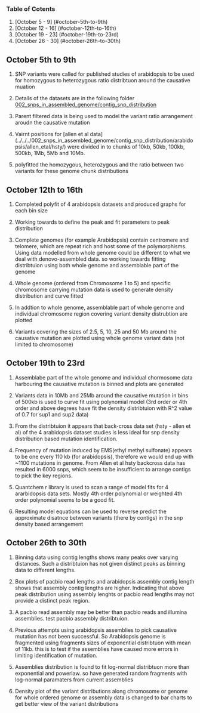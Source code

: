 ### Table of Cotents
1. [October 5 - 9]  (#october-5th-to-9th)
2. [October 12 - 16] (#october-12th-to-16th)
3. [October 19 - 23] (#october-19th-to-23rd)
4. [October 26 - 30] (#october-26th-to-30th)


## October 5th to 9th

1. SNP variants were called for published studies of arabidopsis to be used for homozygous to heterozygous ratio distribtuon around the causative muation

2. Details of the datasets are in the following folder [002_snps\_in\_assembled\_genome/contig\_snp\_distribution](../../../002_snps_in_assembled_genome/contig_snp_distribution/)

3. Parent filtered data is being used to model the variant ratio arrangement aroudn the causative mutation

4. Vairnt positions for [allen et al data] (../../../002_snps_in_assembled_genome/contig_snp_distribution/arabidopsis/allen_etal/hsty/) were divided in to chunks of 10kb, 50kb, 100kb, 500kb, 1Mb, 5Mb and 10Mb.

5. polyfitted the homozygous, heterozygous and the ratio between two variants for these genome chunk distributions


## October 12th to 16th

1. Completed polyfit of 4 arabidopsis datasets and produced graphs for each bin size

2. Working towards to define the peak and fit parameters to peak distribution

3. Complete genomes (for example Arabidopsis) contain centromere and telomere, which are repeat rich and host some of the polymorphisms. Using data modelled from whole genome could be different to what we deal with denovo-assembled data. so working towards fitting distribtuion using both whole genome and assemblable part of the genome

4. Whole genome (ordered from Chromosome 1 to 5) and specific chromosome carrying mutation data is used to generate density distribution and curve fitted

5. In addtion to whole genome, assemblable part of whole genome and individual chromosome region covering variant density distrubtion are plotted

6. Variants covering the sizes of 2.5, 5, 10, 25 and 50 Mb around the causative mutation are plotted using whole genome variant data (not limited to chromosome)


## October 19th to 23rd

1. Assemblabe part of the whole genome and individual chormosome data harbouring the causative mutation is binned and plots are generated

2. Variants data in 10Mb and 25Mb around the causative mutation in bins of 500kb is used to curve fit using polynomial model (3rd order or 4th order and above degrees have fit the density distribtuion with R^2 value of 0.7 for sup1 and sup2 data)

3. From the distribtuion it appears that back-cross data set (hsty - allen et al) of the 4 arabidopsis dataset studies is less ideal for snp density distribution based mutation identification.

4. Frequency of mutation induced by EMS(ethyl methyl sulfonate) appears to be one every 110 kb (for arabidopsis), therefore we would end up with ~1100 mutations in genome. From Allen et al hsty backcross data has resulted in 6000 snps, which seem to be insufficient to arrange contigs to pick the key regions.

5. Quantchem r library is used to scan a range of model fits for 4 ararbidopsis data sets. Mostly 4th order polynomial or weighted 4th order polynomial seems to be a good fit.

6. Resulting model equations can be used to reverse predict the approximate disatnce between variants (there by contigs) in the snp density based arrangement


## October 26th to 30th

1. Binning data using contig lengths shows many peaks over varying distances. Such a distribtuion has not given distinct peaks as binning data to different lengths.

2. Box plots of pacbio read lengths and arabidopsis assembly contig length shows that assembly contig lengths are higher. Indicating that above peak distribution using assembly lenghts or pacbio read lengths may not provide a distinct peak region.

3. A pacbio read assembly may be better than pacbio reads and illumina assemblies. test pacbio assembly distribtuion.

4. Previous attempts using arabidopsis assemblies to pick causative mutation has not been successful. So Arabidopsis genome is fragmented using fragments sizes of exponential distribtuon with mean of 11kb. this is to test if the assemblies have caused more errors in limiting identification of mutation.

5. Assemblies distribution is found to fit log-normal distribtuon more than exponential and powerlaw. so have generated random fragments with log-normal paramaters from current assemblies

6. Density plot of the variant distributions along chromosome or genome for whole ordered genome or assembly data is changed to bar charts to get better view of the variant distributions

